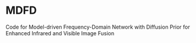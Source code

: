 # MDFD

Code for Model-driven Frequency-Domain Network with Diffusion Prior for Enhanced Infrared and Visible Image Fusion
